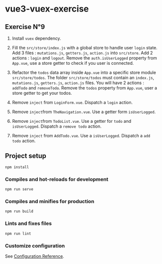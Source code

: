 # vue3-vuex-exercise

## Exercise N°9

1. Install `vuex` dependency.

2. Fill the `src/store/index.js` with a global store to handle user `login` state.
Add 3 files : `mutations.js`, `getters.js`, `action.js` into `src/store`.
Add 2 actions : `login` and `logout`.
Remove the `auth.isUserLogged` property from `App.vue`, use a store getter to check if you user is connected.

3. Refactor the `todos` data array inside `App.vue` into a specific store module `src/store/todos`.
The folder `src/store/todos` must contain an `index.js`, `mutations.js`, `getters.js`, `action.js` files.
You will have 2 actions : `addTodo` and `removeTodo`.
Remove the `todos` property from `App.vue`, user a store getter to get your todos.

4. Remove `inject` from `LoginForm.vue`. Dispatch a `login` action. 

5. Remove `inject`from `TheNavigation.vue`. Use a getter form `isUserLogged`.

6. Remove `inject`from `TodoList.vue`. Use a getter for `todo` and `isUserLogged`. Dispatch a `remove todo` action.
  
7. Remove `inject` from `AddTodo.vue`. Use a `isUserLogged`. Dispatch a `add todo` action.
  


## Project setup
```
npm install
```

### Compiles and hot-reloads for development
```
npm run serve
```

### Compiles and minifies for production
```
npm run build
```

### Lints and fixes files
```
npm run lint
```

### Customize configuration
See [Configuration Reference](https://cli.vuejs.org/config/).

